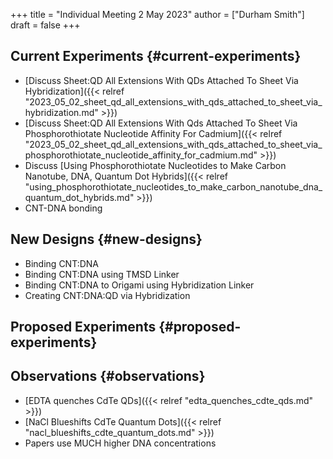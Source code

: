 +++
title = "Individual Meeting 2 May 2023"
author = ["Durham Smith"]
draft = false
+++

## Current Experiments {#current-experiments}

-   [Discuss Sheet:QD All Extensions With QDs Attached To Sheet Via Hybridization]({{< relref "2023_05_02_sheet_qd_all_extensions_with_qds_attached_to_sheet_via_hybridization.md" >}})
-   [Discuss Sheet:QD All Extensions With Qds Attached To Sheet Via Phosphorothiotate Nucleotide Affinity For Cadmium]({{< relref "2023_05_02_sheet_qd_all_extensions_with_qds_attached_to_sheet_via_phosphorothiotate_nucleotide_affinity_for_cadmium.md" >}})
-   Discuss [Using Phosphorothiotate Nucleotides to Make Carbon Nanotube, DNA, Quantum Dot Hybrids]({{< relref "using_phosphorothiotate_nucleotides_to_make_carbon_nanotube_dna_quantum_dot_hybrids.md" >}})
-   CNT-DNA bonding


## New Designs {#new-designs}

-   Binding CNT:DNA
-   Binding CNT:DNA using TMSD Linker
-   Binding CNT:DNA to Origami using Hybridization Linker
-   Creating CNT:DNA:QD via Hybridization


## Proposed Experiments {#proposed-experiments}


## Observations {#observations}

-   [EDTA quenches CdTe QDs]({{< relref "edta_quenches_cdte_qds.md" >}})
-   [NaCl Blueshifts CdTe Quantum Dots]({{< relref "nacl_blueshifts_cdte_quantum_dots.md" >}})
-   Papers use MUCH higher DNA concentrations
